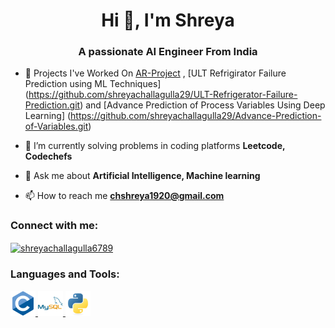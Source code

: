 <h1 align="center">Hi 👋, I'm Shreya</h1>
<h3 align="center">A passionate AI Engineer From India</h3>

- 🔭 Projects I've Worked On [AR-Project](https://github.com/shreyachallagulla29/AR-Project.git) , [ULT Refrigirator Failure Prediction using ML Techniques] (https://github.com/shreyachallagulla29/ULT-Refrigerator-Failure-Prediction.git) and [Advance Prediction of Process Variables Using Deep Learning] (https://github.com/shreyachallagulla29/Advance-Prediction-of-Variables.git)

- 🌱 I’m currently solving problems in coding platforms **Leetcode, Codechefs**

- 💬 Ask me about **Artificial Intelligence, Machine learning**

- 📫 How to reach me **chshreya1920@gmail.com**

<h3 align="left">Connect with me:</h3>
<p align="left">
<a href="https://www.leetcode.com/shreyachallagulla6789" target="blank"><img align="center" src="https://raw.githubusercontent.com/rahuldkjain/github-profile-readme-generator/master/src/images/icons/Social/leet-code.svg" alt="shreyachallagulla6789" height="30" width="40" /></a>
</p>

<h3 align="left">Languages and Tools:</h3>
<p align="left"> <a href="https://www.cprogramming.com/" target="_blank" rel="noreferrer"> <img src="https://raw.githubusercontent.com/devicons/devicon/master/icons/c/c-original.svg" alt="c" width="40" height="40"/> </a> <a href="https://www.mysql.com/" target="_blank" rel="noreferrer"> <img src="https://raw.githubusercontent.com/devicons/devicon/master/icons/mysql/mysql-original-wordmark.svg" alt="mysql" width="40" height="40"/> </a> <a href="https://www.python.org" target="_blank" rel="noreferrer"> <img src="https://raw.githubusercontent.com/devicons/devicon/master/icons/python/python-original.svg" alt="python" width="40" height="40"/> </a> </p>
